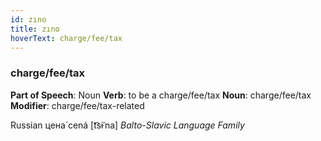 ```yaml
---
id: zıno
title: zıno
hoverText: charge/fee/tax
---
```


### charge/fee/tax

**Part of Speech**: Noun
**Verb**: to be a charge/fee/tax
**Noun**: charge/fee/tax
**Modifier**: charge/fee/tax-related

Russian цена́ cená [t͡sɨˈna]
*Balto-Slavic Language Family*